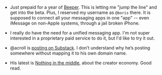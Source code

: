 - Just prepaid for a year of [Beeper](https://beeperhq.com). This is letting me "jump the line" and get into the beta. Plus, I reserved my username as `@boris` there. It is supposed to connect all your messaging apps in one "app" -- even iMessage on non-Apple systems, through a jail broken iPhone.

- I really do have the need for a unified messaging app. I'm not super interested in a proprietary paid service to do it, but I'd like to try it out.
 
- @acroll is [posting on Substack](https://acroll.substack.com/). I don’t understand why he’s posting somewhere without mapping it to his own domain name. 

- His latest is [Nothing in the middle](https://acroll.substack.com/p/nothing-in-the-middle), about the creator economy. Good read. 

